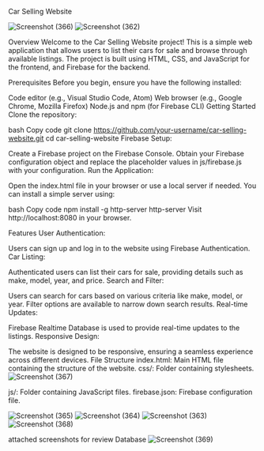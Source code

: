 
Car Selling Website

![Screenshot (366)](https://github.com/Nikhilkumarmishra/MishraTestSite/assets/87891556/fa8fda22-e9d5-4c27-8d30-ea98507885c8)
![Screenshot (362)](https://github.com/Nikhilkumarmishra/MishraTestSite/assets/87891556/100266cd-403a-4c69-9694-ede3cfe7239d)

Overview
Welcome to the Car Selling Website project! This is a simple web application that allows users to list their cars for sale and browse through available listings. The project is built using HTML, CSS, and JavaScript for the frontend, and Firebase for the backend.

Prerequisites
Before you begin, ensure you have the following installed:

Code editor (e.g., Visual Studio Code, Atom)
Web browser (e.g., Google Chrome, Mozilla Firefox)
Node.js and npm (for Firebase CLI)
Getting Started
Clone the repository:

bash
Copy code
git clone https://github.com/your-username/car-selling-website.git
cd car-selling-website
Firebase Setup:

Create a Firebase project on the Firebase Console.
Obtain your Firebase configuration object and replace the placeholder values in js/firebase.js with your configuration.
Run the Application:

Open the index.html file in your browser or use a local server if needed. You can install a simple server using:

bash
Copy code
npm install -g http-server
http-server
Visit http://localhost:8080 in your browser.

Features
User Authentication:

Users can sign up and log in to the website using Firebase Authentication.
Car Listing:

Authenticated users can list their cars for sale, providing details such as make, model, year, and price.
Search and Filter:

Users can search for cars based on various criteria like make, model, or year.
Filter options are available to narrow down search results.
Real-time Updates:

Firebase Realtime Database is used to provide real-time updates to the listings.
Responsive Design:

The website is designed to be responsive, ensuring a seamless experience across different devices.
File Structure
index.html: Main HTML file containing the structure of the website.
css/: Folder containing stylesheets.![Screenshot (367)](https://github.com/Nikhilkumarmishra/MishraTestSite/assets/87891556/8775a54a-4ba7-48ee-b130-c17f57e82520)

js/: Folder containing JavaScript files.
firebase.json: Firebase configuration file.


![Screenshot (365)](https://github.com/Nikhilkumarmishra/MishraTestSite/assets/87891556/8097341a-21cb-417d-85a3-2fda88f09163)
![Screenshot (364)](https://github.com/Nikhilkumarmishra/MishraTestSite/assets/87891556/7a79ba03-4924-42e1-8b7a-5bb642d72b3d)
![Screenshot (363)](https://github.com/Nikhilkumarmishra/MishraTestSite/assets/87891556/18f9a675-9238-49b5-9e4f-ac400307210e)
![Screenshot (368)](https://github.com/Nikhilkumarmishra/MishraTestSite/assets/87891556/a3817b01-9e73-4699-999e-63026f41024c)

attached screenshots for review
Database 
![Screenshot (369)](https://github.com/Nikhilkumarmishra/MishraTestSite/assets/87891556/7f196a92-ae2d-4046-bf4e-5fc372b08c26)
